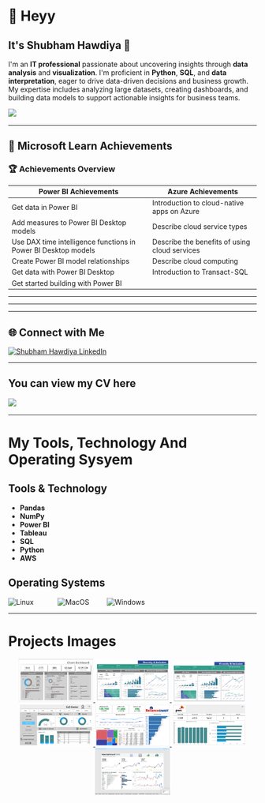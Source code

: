 # 👋 Heyy

## It's Shubham Hawdiya 👋

I'm an **IT professional** passionate about uncovering insights through **data analysis** and **visualization**. I'm proficient in **Python**, **SQL**, and **data interpretation**, eager to drive data-driven decisions and business growth. My expertise includes analyzing large datasets, creating dashboards, and building data models to support actionable insights for business teams.



  <img src="https://github.com/Anmol-Baranwal/Cool-GIFs-For-GitHub/assets/74038190/219bcc70-f5dc-466b-9a60-29653d8e8433" width="500">
</div>

---

## 🏅 Microsoft Learn Achievements

### 🏆 Achievements Overview

| **Power BI Achievements**                                       | **Azure Achievements**                                             |
|------------------------------------------------------------------|--------------------------------------------------------------------|
| Get data in Power BI                                            | Introduction to cloud-native apps on Azure                        |
| Add measures to Power BI Desktop models                          | Describe cloud service types                                      |
| Use DAX time intelligence functions in Power BI Desktop models   | Describe the benefits of using cloud services                     |
| Create Power BI model relationships                              | Describe cloud computing                                          |
| Get data with Power BI Desktop                                  | Introduction to Transact-SQL                                      |
| Get started building with Power BI                              |                                                                    |

---


---


---

## 🌐 Connect with Me
<a href="https://www.linkedin.com/in/s-hawdiya?trk=profile-badge" target="_blank">
  <img width="780" alt="Shubham Hawdiya LinkedIn" src="https://github.com/user-attachments/assets/28c3f8bd-73f7-4101-80db-46a51b19feae" />
</a>






---
## You can view my CV here 
  <a href="https://app.enhancv.com/share/7b19619f/?utm_medium=growth&utm_campaign=share-resume&utm_source=dynamic" target="_blank">
    <img src="https://cdn-icons-png.flaticon.com/512/1604/1604478.png" width="100"/>
  </a>



---

# My Tools, Technology And Operating Sysyem


## Tools & Technology
- **Pandas**
- **NumPy**
- **Power BI**
- **Tableau**
- **SQL**
- **Python**
- **AWS**

## Operating Systems
<div style="display: flex;">
  <img src="https://upload.wikimedia.org/wikipedia/commons/thumb/3/35/Tux.svg/1012px-Tux.svg.png" width="100" alt="Linux">
  <img src="https://upload.wikimedia.org/wikipedia/commons/thumb/3/30/MacOS_logo.svg/120px-MacOS_logo.svg.png?20221222011002" width="100" alt="MacOS">
  <img src="https://cdn.pixabay.com/photo/2018/05/08/21/29/windows-3384024_1280.png" width="100" alt="Windows">
</div>

---

# Projects Images

<div align="center">
  <a href="https://github.com/shawdiya/PwC_PowerBI">
    <img src="https://github.com/shawdiya/PwC_PowerBI/blob/main/images/PwC_Churn.png?raw=true" alt="Call Center Dashboard 1" width="30%" />
  </a>
  <a href="https://github.com/shawdiya/PwC_PowerBI">
    <img src="https://github.com/shawdiya/PwC_PowerBI/blob/main/images/PwC_Diversity_Inclusion_1.png?raw=true" alt="Customer Demographics Dashboard" width="30%" />
  </a>
  <a href="https://github.com/shawdiya/PwC_PowerBI">
    <img src="https://github.com/shawdiya/PwC_PowerBI/blob/main/images/PwC_Diversity_Inclusion_2.png?raw=true" alt="Diversity and Inclusion Dashboard 1" width="30%" />
  </a>
</div>
<div align="center">
  <a href="https://github.com/shawdiya/PwC_PowerBI">
    <img src="https://github.com/shawdiya/PwC_PowerBI/blob/main/images/PwC_call_center_1.png?raw=true" alt="Call Center Dashboard 2" width="30%" />
  </a>
  <a href="https://github.com/shawdiya/PowerBI_Reliance_Smart">
    <img src="https://github.com/shawdiya/PowerBI_Reliance_Smart/raw/main/images/reliance_dashboard.png" alt="Reliance Smart Dashboard" width="30%" />
  </a>
  <a href="https://github.com/shawdiya/PwC_PowerBI">
    <img src="https://github.com/shawdiya/PwC_PowerBI/blob/main/images/PwC_call_center_2.png?raw=true" alt="Diversity and Inclusion Dashboard 2" width="30%" />
  </a>
</div>
<div align="center">
  <a href="https://github.com/shawdiya/Tableau_Sales_Dashboard">
    <img src="https://github.com/shawdiya/Tableau_Sales_Dashboard/raw/main/images/Sales_Dashboard.png" alt="Sales Dashboard" width="30%" />
  </a>
</div>








<!--
## 💬 About Me  
I’m passionate about utilizing data to uncover trends and provide actionable insights that drive business growth. Always eager to learn new tools and technologies to improve my skills and contribute to team success.
-->


<!--
- 🔭 I’m currently working on ...
- 🌱 I’m currently learning ...
- 👯 I’m looking to collaborate on ...
- 🤔 I’m looking for help with ...
- 💬 Ask me about ...
- 📫 How to reach me: ...
- 😄 Pronouns: ...
- ⚡ Fun fact: ...
-->
